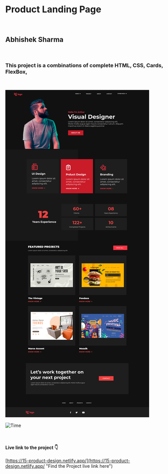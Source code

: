 # Product Landing Page

<br>

## Abhishek Sharma

<br>

### This project is a combinations of complete HTML, CSS, Cards, FlexBox,

<br>

![Product Landing Page](./Product%20Design%20LandingPage.png)

![Time](https://img.shields.io/badge/TIme-3%20Hours-red "Time taken to complete this project")

<br>

#### Live link to the project 👇

[https://15-product-design.netlify.app/](https://15-product-design.netlify.app/ "Find the Project live link here")

<br>
